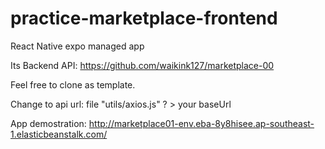 # practice-marketplace-frontend

React Native expo managed app

Its Backend API: https://github.com/waikink127/marketplace-00

Feel free to clone as template.

Change to api url:
  file "utils/axios.js"
  ? > your baseUrl
  
  
App demostration: http://marketplace01-env.eba-8y8hisee.ap-southeast-1.elasticbeanstalk.com/


